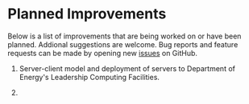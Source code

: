 # Planned Improvements

Below is a list of improvements that are being worked on or have been planned.
Addional suggestions are welcome. Bug reports and feature requests
can be made by opening new
[issues](https://github.com/ayenpure/QuickView/issues) on GitHub.


1. Server-client model and deployment of servers to Department of Energy's Leadership Computing Facilities.

1.  
